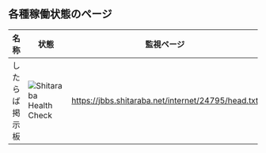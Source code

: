 ## 各種稼働状態のページ

|名称|状態|監視ページ|
|---|---|---|
|したらば掲示板|![Shitaraba Health Check](https://github.com/japankun/status/workflows/Shitaraba%20Health%20Check/badge.svg?branch=master&event=schedule)|https://jbbs.shitaraba.net/internet/24795/head.txt|
